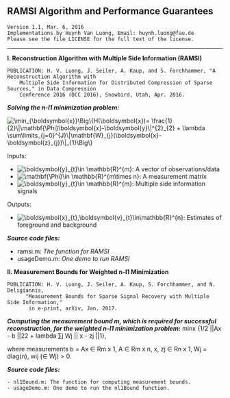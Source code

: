 RAMSI Algorithm and Performance Guarantees
-----------------------------------------------------------------------
    Version 1.1, Mar. 6, 2016
    Implementations by Huynh Van Luong, Email: huynh.luong@fau.de
    Please see the file LICENSE for the full text of the license.
-----------------------------------------------------------------------

**I. Reconstruction Algorithm with Multiple Side Information (RAMSI)**

    PUBLICATION: H. V. Luong, J. Seiler, A. Kaup, and S. Forchhammer, "A Reconstruction Algorithm with 
    	Multiple Side Information for Distributed Compression of Sparse Sources," in Data Compression 
    	Conference 2016 (DCC 2016), Snowbird, Utah, Apr. 2016.

  **_Solving the _n-l1_ minimization problem:_**
  
<img src="https://latex.codecogs.com/svg.latex?\dpi{150}&space;\min_{\boldsymbol{x}}\Big\{H(\boldsymbol{x})=&space;\frac{1}{2}\|\mathbf{\Phi}\boldsymbol{x}-\boldsymbol{y}\|^{2}_{2}&space;&plus;&space;\lambda&space;\sum\limits_{j=0}^{J}\|\mathbf{W}_{j}(\boldsymbol{x}-\boldsymbol{z}_{j})\|_{1}\Big\}" title="\min_{\boldsymbol{x}}\Big\{H(\boldsymbol{x})= \frac{1}{2}\|\mathbf{\Phi}\boldsymbol{x}-\boldsymbol{y}\|^{2}_{2} + \lambda \sum\limits_{j=0}^{J}\|\mathbf{W}_{j}(\boldsymbol{x}-\boldsymbol{z}_{j})\|_{1}\Big\}" />

Inputs:
- <img src="https://latex.codecogs.com/svg.latex?\dpi{150}&space;\boldsymbol{y}_{t}\in&space;\mathbb{R}^{m}" title="\boldsymbol{y}_{t}\in \mathbb{R}^{m}" />: A vector of observations/data <br /> 
- <img src="https://latex.codecogs.com/svg.latex?\dpi{150}&space;\mathbf{\Phi}\in&space;\mathbb{R}^{m\times&space;n}" title="\mathbf{\Phi}\in \mathbb{R}^{m\times n}" />: A measurement matrix <br />
- <img src="https://latex.codecogs.com/svg.latex?\dpi{150}&space;\boldsymbol{z}_{j}\in&space;\mathbb{R}^{n}" title="\boldsymbol{y}_{t}\in \mathbb{R}^{m}" />: Multiple side information signals <br />

Outputs:
- <img src="https://latex.codecogs.com/svg.latex?\dpi{150}&space;\boldsymbol{x}_{t}\in\mathbb{R}^{n}" title="\boldsymbol{x}_{t},\boldsymbol{v}_{t}\in\mathbb{R}^{n}" />: Estimates of foreground and background

**_Source code files:_**  
 - ramsi.m: _The function for RAMSI_
 - usageDemo.m: _One demo to run RAMSI_ 
     
**II. Measurement Bounds for Weighted n-l1 Minimization**

    PUBLICATION: H. V. Luong, J. Seiler, A. Kaup, S. Forchhammer, and N. Deligiannis, 
          "Measurement Bounds for Sparse Signal Recovery with Multiple Side Information," 
           in e-print, arXiv, Jan. 2017.

**_Computing the measurement bound m, which is required for successful reconstruction, for the weighted n-l1 minimization problem:_**
                     minx {1/2 ||Ax - b ||22  +  lambda ∑j Wj || x - zj ||1},

   where measurements b =  Ax ∈ Rm x 1,  A ∈ Rm x n,  x, zj ∈ Rn x 1, Wj = diag(n), wij (∈ Wj) > 0.
           
**_Source code files:_**    

	- nl1Bound.m: The function for computing measurement bounds.
	- usageDemo.m: One demo to run the nl1Bound function. 
